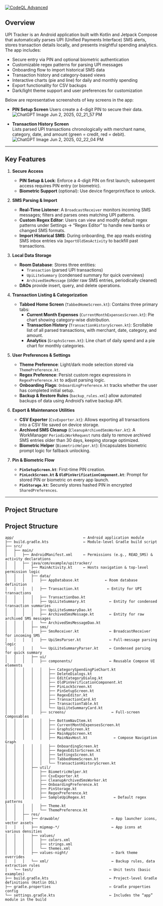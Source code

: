 [![CodeQL Advanced](https://github.com/Harishhari0525/upitracker/actions/workflows/codeql.yml/badge.svg)](https://github.com/Harishhari0525/upitracker/actions/workflows/codeql.yml)

## Overview

UPI Tracker is an Android application built with Kotlin and Jetpack Compose that automatically parses UPI (Unified Payments Interface) SMS alerts, stores transaction details locally, and presents insightful spending analytics. The app includes:

- Secure entry via PIN and optional biometric authentication  
- Customizable regex patterns for parsing UPI messages  
- Onboarding flow to import historical SMS data  
- Transaction history and category-based views  
- Interactive charts (pie and line) for daily and monthly spending  
- Export functionality for CSV backups  
- Dark/light theme support and user preferences for customization  

Below are representative screenshots of key screens in the app:

- **PIN Setup Screen**
  Users create a 4-digit PIN to secure their data. 
  ![ChatGPT Image Jun 2, 2025, 02_21_57 PM](https://github.com/user-attachments/assets/63f3e5a1-12ae-4ecd-8c2b-f2ff434d71b8) 

- **Transaction History Screen**  
  Lists parsed UPI transactions chronologically with merchant name, category, date, and amount (green = credit, red = debit).  
  ![ChatGPT Image Jun 2, 2025, 02_22_04 PM](https://github.com/user-attachments/assets/f5dead39-ba29-405c-a7dd-890d2776614b) 
  
---

## Key Features

1. **Secure Access**  
   - **PIN Setup & Lock**: Enforce a 4-digit PIN on first launch; subsequent access requires PIN entry (or biometric).  
   - **Biometric Support** (optional): Use device fingerprint/face to unlock.

2. **SMS Parsing & Import**  
   - **Real-Time Listener**: A `BroadcastReceiver` monitors incoming SMS messages; filters and parses ones matching UPI patterns.  
   - **Custom Regex Editor**: Users can view and modify default regex patterns under Settings → “Regex Editor” to handle new banks or changed SMS formats.  
   - **Import Historical SMS**: During onboarding, the app reads existing SMS inbox entries via `ImportOldSmsActivity` to backfill past transactions.

3. **Local Data Storage**  
   - **Room Database**: Stores three entities:  
     - `Transaction` (parsed UPI transactions)  
     - `UpiLiteSummary` (condensed summary for quick overviews)  
     - `ArchivedSmsMessage` (older raw SMS entries, periodically cleaned)  
   - **DAOs** provide insert, query, and delete operations.

4. **Transaction Listing & Categorization**  
   - **Tabbed Home Screen** (`TabbedHomeScreen.kt`): Contains three primary tabs:  
     - **Current Month Expenses** (`CurrentMonthExpensesScreen.kt`): Pie chart showing category-wise distribution.  
     - **Transaction History** (`TransactionHistoryScreen.kt`): Scrollable list of all parsed transactions, with merchant, date, category, and amount.  
     - **Analytics** (`GraphsScreen.kt`): Line chart of daily spend and a pie chart for monthly categories.  

5. **User Preferences & Settings**  
   - **Theme Preference**: Light/dark mode selection stored via `ThemePreference.kt`.  
   - **Regex Preference**: Persist custom regex expressions in `RegexPreference.kt` to adjust parsing logic.  
   - **Onboarding Flags**: `OnboardingPreference.kt` tracks whether the user has completed initial setup.  
   - **Backup & Restore Rules** (`backup_rules.xml`) allow automated backups of data using Android’s native backup API.

6. **Export & Maintenance Utilities**  
   - **CSV Exporter** (`CsvExporter.kt`): Allows exporting all transactions into a CSV file saved on device storage.  
   - **Archived SMS Cleanup** (`CleanupArchivedSmsWorker.kt`): A WorkManager `PeriodicWorkRequest` runs daily to remove archived SMS entries older than 30 days, keeping storage optimized.  
   - **Biometric Helper** (`BiometricHelper.kt`): Encapsulates biometric prompt logic for fallback unlocking.

7. **Pin & Biometric Flow**  
   - **`PinSetupScreen.kt`**: First-time PIN creation.  
   - **`PinLockScreen.kt` & `OldPinVerificationComponent.kt`**: Prompt for stored PIN or biometric on every app launch.  
   - **`PinStorage.kt`**: Securely stores hashed PIN in encrypted `SharedPreferences`.

---

## Project Structure

## Project Structure

```plaintext
app/                                ← Android application module
├── build.gradle.kts                ← Module-level Gradle build script
├── src/
│   ├── main/
│   │   ├── AndroidManifest.xml     ← Permissions (e.g., READ_SMS) & activity declarations
│   │   ├── java/com/example/upitracker/
│   │   │   ├── MainActivity.kt     ← Hosts navigation & top-level permission logic
│   │   │   ├── data/
│   │   │   │   ├── AppDatabase.kt            ← Room database definition
│   │   │   │   ├── Transaction.kt             ← Entity for UPI transactions
│   │   │   │   ├── TransactionDao.kt
│   │   │   │   ├── UpiLiteSummary.kt           ← Entity for condensed transaction summaries
│   │   │   │   ├── UpiLiteSummaryDao.kt
│   │   │   │   ├── ArchivedSmsMessage.kt       ← Entity for raw archived SMS messages
│   │   │   │   └── ArchivedSmsMessageDao.kt
│   │   │   ├── sms/
│   │   │   │   ├── SmsReceiver.kt              ← BroadcastReceiver for incoming SMS
│   │   │   │   ├── UpiSmsParser.kt             ← Full-message parsing logic
│   │   │   │   └── UpiLiteSummaryParser.kt     ← Condensed parsing for quick summary
│   │   │   ├── ui/
│   │   │   │   ├── components/                 ← Reusable Compose UI elements
│   │   │   │   │   ├── CategorySpendingPieChart.kt
│   │   │   │   │   ├── DeleteDialogs.kt
│   │   │   │   │   ├── EditCategoryDialog.kt
│   │   │   │   │   ├── OldPinVerificationComponent.kt
│   │   │   │   │   ├── PinLockScreen.kt
│   │   │   │   │   ├── PinSetupScreen.kt
│   │   │   │   │   ├── RegexEditor.kt
│   │   │   │   │   ├── TransactionCard.kt
│   │   │   │   │   ├── TransactionTable.kt
│   │   │   │   │   └── UpiLiteSummaryCard.kt
│   │   │   │   ├── screens/                     ← Full-screen Composables
│   │   │   │   │   ├── BottomNavItem.kt
│   │   │   │   │   ├── CurrentMonthExpensesScreen.kt
│   │   │   │   │   ├── GraphsScreen.kt
│   │   │   │   │   ├── MainAppScreen.kt
│   │   │   │   │   ├── MainNavHost.kt            ← Compose Navigation Graph
│   │   │   │   │   ├── OnboardingScreen.kt
│   │   │   │   │   ├── RegexEditorScreen.kt
│   │   │   │   │   ├── SettingsScreen.kt
│   │   │   │   │   ├── TabbedHomeScreen.kt
│   │   │   │   │   └── TransactionHistoryScreen.kt
│   │   │   ├── util/
│   │   │   │   ├── BiometricHelper.kt
│   │   │   │   ├── CsvExporter.kt
│   │   │   │   ├── CleanupArchivedSmsWorker.kt
│   │   │   │   ├── OnboardingPreference.kt
│   │   │   │   ├── PinStorage.kt
│   │   │   │   ├── RegexPreference.kt
│   │   │   │   ├── SampleUpiRegex.kt             ← Default regex patterns
│   │   │   │   ├── Theme.kt
│   │   │   │   └── ThemePreference.kt
│   │   ├── res/
│   │   │   ├── drawable/                        ← App launcher icons, vector assets
│   │   │   ├── mipmap-*/                        ← App icons at various densities
│   │   │   ├── values/
│   │   │   │   ├── colors.xml
│   │   │   │   ├── strings.xml
│   │   │   │   └── themes.xml
│   │   │   ├── values-night/                    ← Dark theme overrides
│   │   │   └── xml/                             ← Backup rules, data extraction rules
│   └── test/                                   ← Unit tests (basic examples)
├── build.gradle.kts                            ← Project-level Gradle definitions (Kotlin DSL)
├── gradle.properties                           ← Gradle properties config
└── settings.gradle.kts                         ← Includes the “app” module in the build
```

